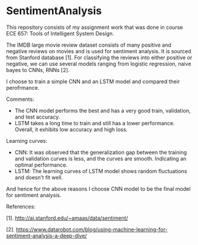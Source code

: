 # SentimentAnalysis
This repository consists of my assignment work that was done in course ECE 657: Tools of Intelligent System Design. 

The IMDB large movie review dataset consists of many positive and negative reviews on movies and is used for sentiment analysis. It is sourced from Stanford database [1]. For classifying the reviews into either positive or negative, we can use several models ranging from logistic regression, naive bayes to CNNs, RNNs [2].

I choose to train a simple CNN and an LSTM model and compared their perofrmance.

Comments:
- The CNN model performs the best and has a very good train, validation, and test accuracy.
- LSTM takes a long time to train and still has a lower performance. Overall, it exhibits low accuracy and high loss.

Learning curves:
- CNN: It was observed that the generalization gap between the training and validation curves is less, and the curves are smooth. Indicating an optimal performance.
- LSTM: The learning curves of LSTM model shows random fluctuations and doesn't fit well. 

And hence for the above reasons I choose CNN model to be the final model for sentiment analysis.

References:

[1]. http://ai.stanford.edu/~amaas/data/sentiment/

[2]. https://www.datarobot.com/blog/using-machine-learning-for-sentiment-analysis-a-deep-dive/
